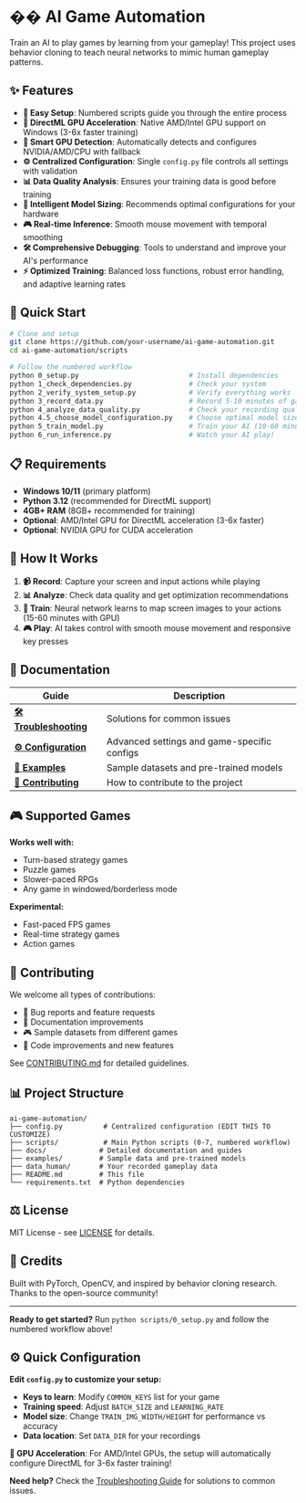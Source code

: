 # �� AI Game Automation

Train an AI to play games by learning from your gameplay! This project uses behavior cloning to teach neural networks to mimic human gameplay patterns.

## ✨ Features

- **🎯 Easy Setup**: Numbered scripts guide you through the entire process
- **🚀 DirectML GPU Acceleration**: Native AMD/Intel GPU support on Windows (3-6x faster training)
- **🧠 Smart GPU Detection**: Automatically detects and configures NVIDIA/AMD/CPU with fallback
- **⚙️ Centralized Configuration**: Single `config.py` file controls all settings with validation
- **📊 Data Quality Analysis**: Ensures your training data is good before training
- **🤖 Intelligent Model Sizing**: Recommends optimal configurations for your hardware
- **🎮 Real-time Inference**: Smooth mouse movement with temporal smoothing
- **🛠️ Comprehensive Debugging**: Tools to understand and improve your AI's performance
- **⚡ Optimized Training**: Balanced loss functions, robust error handling, and adaptive learning rates

## 🚀 Quick Start

```bash
# Clone and setup
git clone https://github.com/your-username/ai-game-automation.git
cd ai-game-automation/scripts

# Follow the numbered workflow
python 0_setup.py                           # Install dependencies
python 1_check_dependencies.py              # Check your system
python 2_verify_system_setup.py             # Verify everything works
python 3_record_data.py                     # Record 5-10 minutes of gameplay
python 4_analyze_data_quality.py            # Check your recording quality
python 4.5_choose_model_configuration.py    # Choose optimal model size
python 5_train_model.py                     # Train your AI (10-60 minutes)
python 6_run_inference.py                   # Watch your AI play!
```

## 📋 Requirements

- **Windows 10/11** (primary platform)
- **Python 3.12** (recommended for DirectML support)
- **4GB+ RAM** (8GB+ recommended for training)
- **Optional**: AMD/Intel GPU for DirectML acceleration (3-6x faster)
- **Optional**: NVIDIA GPU for CUDA acceleration

## 🎯 How It Works

1. **📹 Record**: Capture your screen and input actions while playing
2. **📊 Analyze**: Check data quality and get optimization recommendations  
3. **🧠 Train**: Neural network learns to map screen images to your actions (15-60 minutes with GPU)
4. **🎮 Play**: AI takes control with smooth mouse movement and responsive key presses

## 📖 Documentation

| Guide | Description |
|-------|-------------|
| **[🛠️ Troubleshooting](docs/TROUBLESHOOTING.md)** | Solutions for common issues |
| **[⚙️ Configuration](docs/CONFIGURATION.md)** | Advanced settings and game-specific configs |
| **[📁 Examples](examples/README.md)** | Sample datasets and pre-trained models |
| **[🤝 Contributing](docs/CONTRIBUTING.md)** | How to contribute to the project |

## 🎮 Supported Games

**Works well with:**
- Turn-based strategy games
- Puzzle games  
- Slower-paced RPGs
- Any game in windowed/borderless mode

**Experimental:**
- Fast-paced FPS games
- Real-time strategy games
- Action games

## 🤝 Contributing

We welcome all types of contributions:
- 🐛 Bug reports and feature requests
- 📝 Documentation improvements
- 🎮 Sample datasets from different games
- 🧠 Code improvements and new features

See [CONTRIBUTING.md](docs/CONTRIBUTING.md) for detailed guidelines.

## 📊 Project Structure

```
ai-game-automation/
├── config.py          # Centralized configuration (EDIT THIS TO CUSTOMIZE)
├── scripts/           # Main Python scripts (0-7, numbered workflow)
├── docs/             # Detailed documentation and guides
├── examples/         # Sample data and pre-trained models
├── data_human/       # Your recorded gameplay data
├── README.md         # This file
└── requirements.txt  # Python dependencies
```

## ⚖️ License

MIT License - see [LICENSE](LICENSE) for details.

## 🙏 Credits

Built with PyTorch, OpenCV, and inspired by behavior cloning research. Thanks to the open-source community!

---

**Ready to get started?** Run `python scripts/0_setup.py` and follow the numbered workflow above! 

## ⚙️ Quick Configuration

**Edit `config.py` to customize your setup:**
- **Keys to learn**: Modify `COMMON_KEYS` list for your game
- **Training speed**: Adjust `BATCH_SIZE` and `LEARNING_RATE`
- **Model size**: Change `TRAIN_IMG_WIDTH/HEIGHT` for performance vs accuracy
- **Data location**: Set `DATA_DIR` for your recordings

**🚀 GPU Acceleration**: For AMD/Intel GPUs, the setup will automatically configure DirectML for 3-6x faster training!

**Need help?** Check the [Troubleshooting Guide](docs/TROUBLESHOOTING.md) for solutions to common issues.